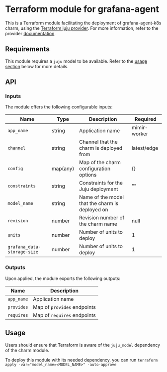 # Terraform module for grafana-agent


This is a Terraform module facilitating the deployment of grafana-agent-k8s charm, using the [Terraform juju provider](https://github.com/juju/terraform-provider-juju/). For more information, refer to the provider [documentation](https://registry.terraform.io/providers/juju/juju/latest/docs).


## Requirements
This module requires a `juju` model to be available. Refer to the [usage section](#usage) below for more details.

## API

### Inputs
The module offers the following configurable inputs:

| Name | Type | Description | Required |
| - | - | - | - |
| `app_name`| string | Application name | mimir-worker |
| `channel`| string | Channel that the charm is deployed from | latest/edge |
| `config`| map(any) | Map of the charm configuration options | {} |
| `constraints`| string | Constraints for the Juju deployment| "" |
| `model_name`| string | Name of the model that the charm is deployed on |  |
| `revision`| number | Revision number of the charm name | null |
| `units`| number | Number of units to deploy | 1 |
| `grafana_data-storage-size`| number | Number of units to deploy | 1 |

### Outputs
Upon applied, the module exports the following outputs:

| Name | Description |
| - | - |
| `app_name`|  Application name |
| `provides`|  Map of `provides` endpoints |
| `requires`|  Map of `requires` endpoints |

## Usage

Users should ensure that Terraform is aware of the `juju_model` dependency of the charm module.

To deploy this module with its needed dependency, you can run `terraform apply -var="model_name=<MODEL_NAME>" -auto-approve`

